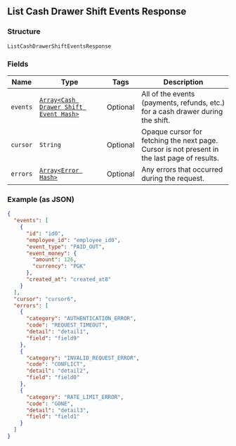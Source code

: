 ## List Cash Drawer Shift Events Response

### Structure

`ListCashDrawerShiftEventsResponse`

### Fields

| Name | Type | Tags | Description |
|  --- | --- | --- | --- |
| `events` | [`Array<Cash Drawer Shift Event Hash>`](/doc/models/cash-drawer-shift-event.md) | Optional | All of the events (payments, refunds, etc.) for a cash drawer during<br>the shift. |
| `cursor` | `String` | Optional | Opaque cursor for fetching the next page. Cursor is not present in<br>the last page of results. |
| `errors` | [`Array<Error Hash>`](/doc/models/error.md) | Optional | Any errors that occurred during the request. |

### Example (as JSON)

```json
{
  "events": [
    {
      "id": "id0",
      "employee_id": "employee_id0",
      "event_type": "PAID_OUT",
      "event_money": {
        "amount": 126,
        "currency": "PGK"
      },
      "created_at": "created_at8"
    }
  ],
  "cursor": "cursor6",
  "errors": [
    {
      "category": "AUTHENTICATION_ERROR",
      "code": "REQUEST_TIMEOUT",
      "detail": "detail1",
      "field": "field9"
    },
    {
      "category": "INVALID_REQUEST_ERROR",
      "code": "CONFLICT",
      "detail": "detail2",
      "field": "field0"
    },
    {
      "category": "RATE_LIMIT_ERROR",
      "code": "GONE",
      "detail": "detail3",
      "field": "field1"
    }
  ]
}
```

